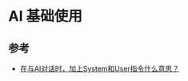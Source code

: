 <!--#region
@author 吴钦飞
@email wuqinfei@qq.com
@create date 2025-05-16 15:50:12
@modify date 2025-05-16 15:50:34
@desc [description]
#endregion-->

# AI 基础使用

## 参考

* [在与AI对话时，​加上System和User指令什么意思？](https://blog.csdn.net/robbin2015/article/details/146838672)